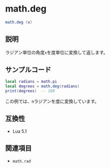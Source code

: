 # math.deg

```lua
math.deg (x)
```

## 説明

ラジアン単位の角度`x`を度単位に変換して返します。

## サンプルコード

```lua
local radians = math.pi
local degrees = math.deg(radians)
print(degrees)  -- 180
```

この例では、`π`ラジアンを度に変換しています。

## 互換性

- Lua 5.1

## 関連項目

- `math.rad`